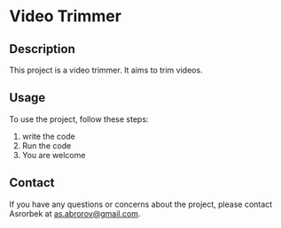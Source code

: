 # Video Trimmer

## Description
This project is a video trimmer. It aims to trim videos.

## Usage
To use the project, follow these steps:
1. write the code
2. Run the code
3. You are welcome

## Contact
If you have any questions or concerns about the project, please contact Asrorbek at as.abrorov@gmail.com.
